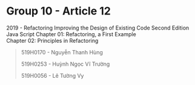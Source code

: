 # Group 10 - Article 12
2019 - Refactoring Improving the Design of Existing Code Second Edition  
Java Script
Chapter 01: Refactoring, a First Example  
Chapter 02: Principles in Refactoring

> 519H0170 - Nguyễn Thanh Hùng
> 
> 519H0253 - Huỳnh Ngọc Vĩ Trường
> 
> 519H0056 - Lê Tường Vy
